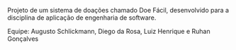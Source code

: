 Projeto de um sistema de doações chamado Doe Fácil, desenvolvido para a disciplina de aplicação de engenharia de software.

Equipe: Augusto Schlickmann, Diego da Rosa, Luiz Henrique e Ruhan Gonçalves
